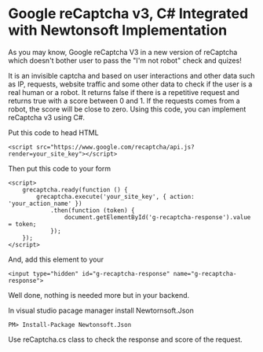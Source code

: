 # Google reCaptcha v3, C# Integrated with Newtonsoft Implementation

As you may know, Google reCaptcha V3 in a new version of reCaptcha which doesn't bother user to pass the "I'm not robot" check and quizes!

It is an invisible captcha and based on user interactions and other data such as IP, requests, website traffic and some other data to check if the user is a real human or a robot. It returns false if there is a repetitive request and returns true with a score between 0 and 1. If the requests comes from a robot, the score will be close to zero. Using this code, you can implement reCaptcha v3 using C#.

Put this code to head HTML
```
<script src="https://www.google.com/recaptcha/api.js?render=your_site_key"></script>
```

Then put this code to your form
```
<script>
    grecaptcha.ready(function () {
        grecaptcha.execute('your_site_key', { action: 'your_action_name' })
            .then(function (token) {
                document.getElementById('g-recaptcha-response').value = token;
            });
    });
</script>
```

And, add this element to your <form>
```
<input type="hidden" id="g-recaptcha-response" name="g-recaptcha-response">
```
  
Well done, nothing is needed more but in your backend.

In visual studio pacage manager install Newtornsoft.Json

```
PM> Install-Package Newtonsoft.Json
```

Use reCaptcha.cs class to check the response and score of the request.
